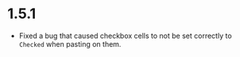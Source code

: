 # 1.5.1

- Fixed a bug that caused checkbox cells to not be set correctly to `Checked` when pasting on them.
